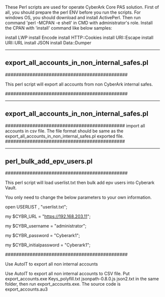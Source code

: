 These Perl scripts are used for operate CyberArk Core PAS solution.
First of all, you should prepare the perl ENV before you run the scripts.
For windows OS, you should download and install ActivePerl.
Then run command 'perl -MCPAN -e shell' in CMD with administrator's role.
Install the CPAN with 'install' command like below samples:

install LWP
install Encode
install HTTP::Cookies
install URI::Escape
install URI::URL
install JSON
install Data::Dumper

----------------------------------------------

export_all_accounts_in_non_internal_safes.pl
----------------------------------------------

#############################################

This perl script will export all accounts from non CyberArk internal safes.

#############################################


----------------------------------------------

export_all_accounts_in_non_internal_safes.pl
----------------------------------------------

############################################
import all accounts in csv file.
The file format should be same as the export_all_accounts_in_non_internal_safes.pl exported file.
############################################

----------------------------------------------

perl_bulk_add_epv_users.pl
----------------------------------------------

#############################################

This perl script will load userlist.txt then bulk add epv users into Cyberark Vault.

You only need to change the below parameters to your own information.

open USERLIST , "userlist.txt";

my $CYBR_URL = "https://192.168.203.11";

my $CYBR_username = "administrator";

my $CYBR_password = "Cyberark1";

my $CYBR_initialpassword = "Cyberark1";

#############################################

Use AutoIT to export all non internal accounts

Use AutoIT to export all non internal accounts to CSV file.
Put export_accounts.exe Keys_polyfill.txt jsonpath-0.8.0.js json2.txt in the same folder, then run export_accounts.exe.
The source code is export_accounts.au3
